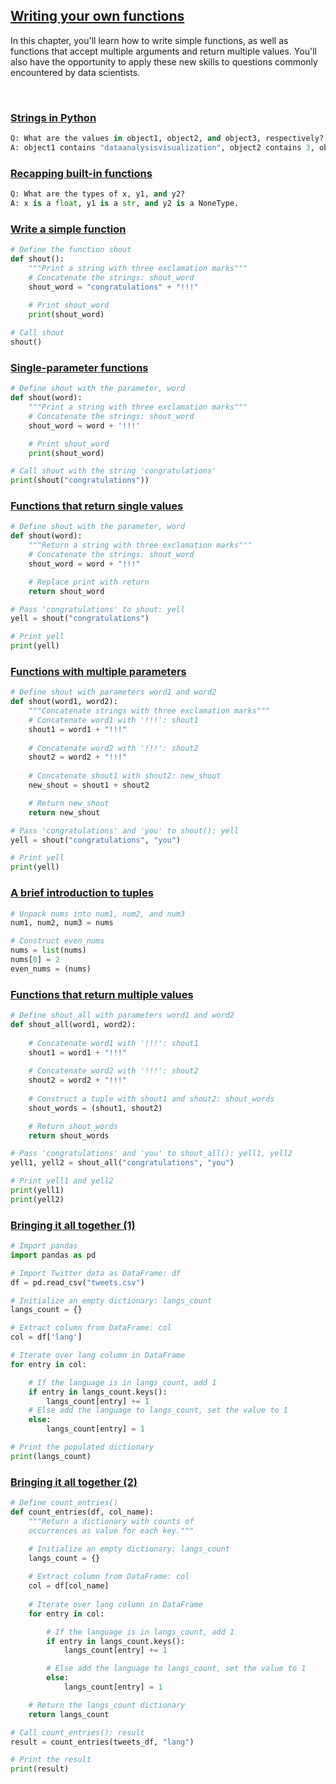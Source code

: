 ## [Writing your own functions](https://campus.datacamp.com/courses/introduction-to-data-visualization-with-seaborn/customizing-seaborn-plots-4?ex=13)

In this chapter, you'll learn how to write simple functions, as well as functions that accept multiple arguments and return multiple values. You'll also have the opportunity to apply these new skills to questions commonly encountered by data scientists.

<br>


### [Strings in Python](https://campus.datacamp.com/courses/introduction-to-data-visualization-with-seaborn/customizing-seaborn-plots-4?ex=13)

```Python
Q: What are the values in object1, object2, and object3, respectively?
A: object1 contains "dataanalysisvisualization", object2 contains 3, object3 contains "111".
```

### [Recapping built-in functions](https://campus.datacamp.com/courses/python-data-science-toolbox-part-1/writing-your-own-functions?ex=3)

```Python
Q: What are the types of x, y1, and y2?
A: x is a float, y1 is a str, and y2 is a NoneType.
```

### [Write a simple function](https://campus.datacamp.com/courses/python-data-science-toolbox-part-1/writing-your-own-functions?ex=4)

```Python
# Define the function shout
def shout():
    """Print a string with three exclamation marks"""
    # Concatenate the strings: shout_word
    shout_word = "congratulations" + "!!!"
    
    # Print shout_word
    print(shout_word)

# Call shout
shout()
```

### [Single-parameter functions](https://campus.datacamp.com/courses/python-data-science-toolbox-part-1/writing-your-own-functions?ex=5)

```Python
# Define shout with the parameter, word
def shout(word):
    """Print a string with three exclamation marks"""
    # Concatenate the strings: shout_word
    shout_word = word + '!!!'

    # Print shout_word
    print(shout_word)

# Call shout with the string 'congratulations'
print(shout("congratulations"))
```

### [Functions that return single values](https://campus.datacamp.com/courses/python-data-science-toolbox-part-1/writing-your-own-functions?ex=6)

```Python
# Define shout with the parameter, word
def shout(word):
    """Return a string with three exclamation marks"""
    # Concatenate the strings: shout_word
    shout_word = word + "!!!"

    # Replace print with return
    return shout_word

# Pass 'congratulations' to shout: yell
yell = shout("congratulations")

# Print yell
print(yell)
```

### [Functions with multiple parameters](https://campus.datacamp.com/courses/python-data-science-toolbox-part-1/writing-your-own-functions?ex=8)

```Python
# Define shout with parameters word1 and word2
def shout(word1, word2):
    """Concatenate strings with three exclamation marks"""
    # Concatenate word1 with '!!!': shout1
    shout1 = word1 + "!!!"
    
    # Concatenate word2 with '!!!': shout2
    shout2 = word2 + "!!!"
    
    # Concatenate shout1 with shout2: new_shout
    new_shout = shout1 + shout2

    # Return new_shout
    return new_shout

# Pass 'congratulations' and 'you' to shout(): yell
yell = shout("congratulations", "you")

# Print yell
print(yell)
```

### [A brief introduction to tuples](https://campus.datacamp.com/courses/python-data-science-toolbox-part-1/writing-your-own-functions?ex=9)

```Python
# Unpack nums into num1, num2, and num3
num1, num2, num3 = nums

# Construct even_nums
nums = list(nums)
nums[0] = 2
even_nums = (nums)
```

### [Functions that return multiple values](https://campus.datacamp.com/courses/python-data-science-toolbox-part-1/writing-your-own-functions?ex=10)

```Python
# Define shout_all with parameters word1 and word2
def shout_all(word1, word2):
    
    # Concatenate word1 with '!!!': shout1
    shout1 = word1 + "!!!"
    
    # Concatenate word2 with '!!!': shout2
    shout2 = word2 + "!!!"
    
    # Construct a tuple with shout1 and shout2: shout_words
    shout_words = (shout1, shout2)

    # Return shout_words
    return shout_words

# Pass 'congratulations' and 'you' to shout_all(): yell1, yell2
yell1, yell2 = shout_all("congratulations", "you")

# Print yell1 and yell2
print(yell1)
print(yell2)
```

### [Bringing it all together (1)](https://campus.datacamp.com/courses/python-data-science-toolbox-part-1/writing-your-own-functions?ex=12)

```Python
# Import pandas
import pandas as pd

# Import Twitter data as DataFrame: df
df = pd.read_csv("tweets.csv")

# Initialize an empty dictionary: langs_count
langs_count = {}

# Extract column from DataFrame: col
col = df['lang']

# Iterate over lang column in DataFrame
for entry in col:

    # If the language is in langs_count, add 1 
    if entry in langs_count.keys():
        langs_count[entry] += 1
    # Else add the language to langs_count, set the value to 1
    else:
        langs_count[entry] = 1

# Print the populated dictionary
print(langs_count)
```

### [Bringing it all together (2)](https://campus.datacamp.com/courses/python-data-science-toolbox-part-1/writing-your-own-functions?ex=13)

```Python
# Define count_entries()
def count_entries(df, col_name):
    """Return a dictionary with counts of 
    occurrences as value for each key."""

    # Initialize an empty dictionary: langs_count
    langs_count = {}
    
    # Extract column from DataFrame: col
    col = df[col_name]
    
    # Iterate over lang column in DataFrame
    for entry in col:

        # If the language is in langs_count, add 1
        if entry in langs_count.keys():
            langs_count[entry] += 1

        # Else add the language to langs_count, set the value to 1
        else:
            langs_count[entry] = 1

    # Return the langs_count dictionary
    return langs_count

# Call count_entries(): result
result = count_entries(tweets_df, "lang")

# Print the result
print(result)
```